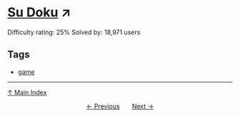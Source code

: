 # [Su Doku](https://projecteuler.net/problem=96) ↗️

Difficulty rating: 25%
Solved by: 18,971 users
## Tags

- [game](../tags/game.md)



---

[↑ Main Index](../README.md)


<div align=center><a href='95.md'>← Previous</a> &nbsp;&nbsp; &nbsp;&nbsp;  <a href='97.md'>Next →</a></div>
